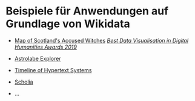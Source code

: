 # Beispiele für Anwendungen auf Grundlage von Wikidata

* [Map of Scotland's Accused Witches](https://witches.is.ed.ac.uk/)
  *[Best Data Visualisation in Digital Humanities Awards 2019](http://dhawards.org/dhawards2019/results/)*

* [Astrolabe Explorer](http://glam-discovery.bodleian.ox.ac.uk/astrolabes/)

* [Timeline of Hypertext Systems](http://jakobvoss.de/hypertext-timeline/)

* [Scholia](https://tools.wmflabs.org/scholia/)

* ...
